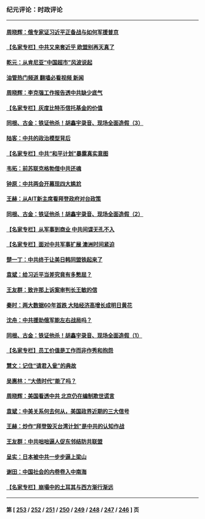 ### 纪元评论：时政评论
---
#### [周晓辉：俄专家证习近平正备战与如何军援普京](../../pages/nsc1025/n13944399.md?03070330) 
#### [【名家专栏】中共又来套近乎 欧盟别再天真了](../../pages/nsc1025/n13943057.md?03070330) 
#### [乾元：从肯尼亚“中国超市”风波说起](../../pages/nsc1025/n13944369.md?03070330) 
#### [油管热门频道 翻墙必看视频 新闻](ok?03070330)
#### [周晓辉：李克强工作报告透中共缺少底气](../../pages/nsc1025/n13944120.md?03070330) 
#### [【名家专栏】灰度比特币信托基金的价值](../../pages/nsc1025/n13943652.md?03070330) 
#### [同根、古金：铁证他杀！胡鑫宇录音、现场全面造假（3）](../../pages/nsc1025/n13943790.md?03070330) 
#### [陆客：中共的政治模型背后](../../pages/nsc1025/n13943828.md?03070330) 
#### [【名家专栏】中共“和平计划”暴露真实意图](../../pages/nsc1025/n13943666.md?03070330) 
#### [韦拓：前苏联克格勃借中共还魂](../../pages/nsc1025/n13943737.md?03070330) 
#### [钟原：中共两会开幕现四大尴尬](../../pages/nsc1025/n13943175.md?03070330) 
#### [王赫：从AIT新主席看拜登政府对台政策](../../pages/nsc1025/n13943394.md?03070330) 
#### [同根、古金：铁证他杀！胡鑫宇录音、现场全面造假（2）](../../pages/nsc1025/n13943159.md?03070330) 
#### [【名家专栏】从军事到商业 中共间谍无孔不入](../../pages/nsc1025/n13943052.md?03070330) 
#### [【名家专栏】面对中共军事扩展 澳洲时间紧迫](../../pages/nsc1025/n13942407.md?03070330) 
#### [楚一丁：中共终于让美日韩同盟铁起来了](../../pages/nsc1025/n13941834.md?03070330) 
#### [袁斌：给习近平当差究竟有多憋屈？](../../pages/nsc1025/n13943131.md?03070330) 
#### [王友群：致许那上诉案审判长王敏的信](../../pages/nsc1025/n13943127.md?03070330) 
#### [秦时：两大数据60年首跌 大陆经济高增长成明日黄花](../../pages/nsc1025/n13943120.md?03070330) 
#### [沈舟：中共援助俄军能左右战局吗？](../../pages/nsc1025/n13942714.md?03070330) 
#### [同根、古金：铁证他杀！胡鑫宇录音、现场全面造假（1）](../../pages/nsc1025/n13942568.md?03070330) 
#### [【名家专栏】员工价值是工作而非作秀和抱怨](../../pages/nsc1025/n13942388.md?03070330) 
#### [慧文：记住“请君入瓮”的典故](../../pages/nsc1025/n13942538.md?03070330) 
#### [吴惠林：“大债时代”能了吗？](../../pages/nsc1025/n13942498.md?03070330) 
#### [周晓辉：美国看透中共 北京仍在编制欺世谎言](../../pages/nsc1025/n13942491.md?03070330) 
#### [袁斌：中美关系何去何从，美国政界近期的三大信号](../../pages/nsc1025/n13942214.md?03070330) 
#### [王赫：炒作“拜登毁灭台湾计划”是中共的认知作战](../../pages/nsc1025/n13942133.md?03070330) 
#### [王友群：中共咄咄逼人促东邻结防共联盟](../../pages/nsc1025/n13941994.md?03070330) 
#### [呈实：日本被中共一步步逼上梁山](../../pages/nsc1025/n13941867.md?03070330) 
#### [谢田：中国社会的内卷卷入中南海](../../pages/nsc1025/n13941875.md?03070330) 
#### [【名家专栏】崩塌中的土耳其与西方渐行渐远](../../pages/nsc1025/n13941603.md?03070330) 

---
#### 第 [ [253](./253.md?03070330) / [252](./252.md?03070330) / [251](./251.md?03070330) / [250](./250.md?03070330) / [249](./249.md?03070330) / [248](./248.md?03070330) / [247](./247.md?03070330) / [246](./246.md?03070330) ] 页
